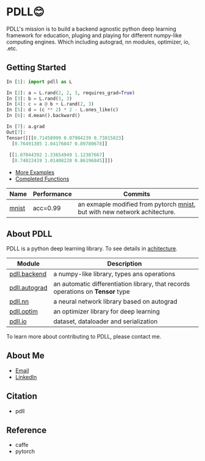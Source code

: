 # PDLL😊
PDLL's mission is to build a backend agnostic python deep learning framework for education, pluging and playing for different numpy-like computing engines.
Which including autograd, nn modules, optimizer, io, .etc.

## Getting Started

```python
In [1]: import pdll as L

In [2]: a = L.rand(2, 2, 3, requires_grad=True)
In [3]: b = L.rand(3, 3)
In [4]: c = a @ b + L.rand(2, 3)
In [5]: d = (c ** 2) * 2 - L.ones_like(c)
In [6]: d.mean().backward()

In [7]: a.grad
Out[7]: 
Tensor([[[0.71458999 0.87984239 0.73015823]
  [0.76491385 1.04176047 0.89780678]]
  
 [[1.07044392 1.33654949 1.12387667]
  [0.74022419 1.01408228 0.86196845]]])

```

- [More Examples](./examples/)
- [Completed Functions](./docs/todolist.md)


Name | Performance | Commits 
---|---|---
[mnist](./examples/mnist.py) | acc=0.99 | an exmaple modified from pytorch [mnist](https://github.com/pytorch/examples/tree/master/mnist), but with new network achitecture.

## About PDLL

PDLL is a python deep learning library. To see details in [achitecture](./docs/achitecture.md).

Module | Description
---|---
[pdll.backend]() | a numpy-like library, types ans operations
[pdll.autograd]() | an automatic differentiation library, that records operations on **Tensor** type 
[pdll.nn]() | a neural network library based on autograd
[pdll.optim]() | an optimizer library for deep learning
[pdll.io]() | dataset, dataloader and serialization


To learn more about contributing to PDLL, please contact me.

## About Me
- [Email]()
- [LinkedIn](https://www.linkedin.com/in/lyuwenyu/)

## Citation
- pdll

## Reference
- caffe  
- pytorch

